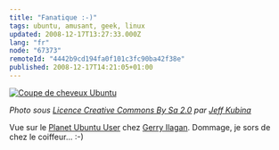 ```yaml
---
title: "Fanatique :-)"
tags: ubuntu, amusant, geek, linux
updated: 2008-12-17T13:27:33.000Z
lang: "fr"
node: "67373"
remoteId: "4442b9cd194fa0f101c3fc90ba42f38e"
published: 2008-12-17T14:21:05+01:00
---
```

<a href="/images/coupe-de-cheveux-ubuntu.jpg">![Coupe de cheveux Ubuntu](/images/660x/coupe-de-cheveux-ubuntu.jpg)
</a>

*Photo sous [Licence Creative Commons By Sa 2.0](http://creativecommons.org/licenses/by-sa/2.0/) par [Jeff Kubina](http://www.flickr.com/photos/kubina/)*


Vue sur le [Planet Ubuntu User](http://ubuntuweblogs.org/) chez [Gerry Ilagan](http://gerry.ws/2008/12/417/going-loco-over-the-ubuntu-logo.html). Dommage, je sors de chez le coiffeur... :-)

